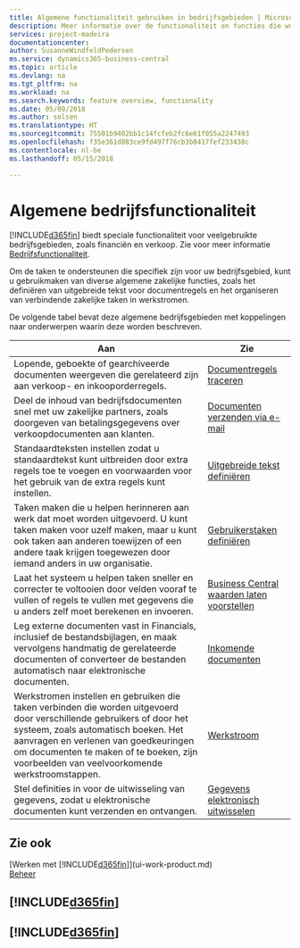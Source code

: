 ```yaml
---
title: Algemene functionaliteit gebruiken in bedrijfsgebieden | Microsoft Docs
description: Meer informatie over de functionaliteit en functies die worden gebruikt in bedrijfsgebieden in Business Central.
services: project-madeira
documentationcenter: 
author: SusanneWindfeldPedersen
ms.service: dynamics365-business-central
ms.topic: article
ms.devlang: na
ms.tgt_pltfrm: na
ms.workload: na
ms.search.keywords: feature overview, functionality
ms.date: 05/09/2018
ms.author: solsen
ms.translationtype: HT
ms.sourcegitcommit: 75501b9402bb1c14fcfeb2fc6e61f055a2247493
ms.openlocfilehash: f35e361d083ce9fd497f76cb3b8417fef233438c
ms.contentlocale: nl-be
ms.lasthandoff: 05/15/2018

---
```

# <a name="general-business-functionality"></a>Algemene bedrijfsfunctionaliteit
[!INCLUDE[d365fin](includes/d365fin_md.md)] biedt speciale functionaliteit voor veelgebruikte bedrijfsgebieden, zoals financiën en verkoop. Zie voor meer informatie [Bedrijfsfunctionaliteit](across-business-functionality.md).

Om de taken te ondersteunen die specifiek zijn voor uw bedrijfsgebied, kunt u gebruikmaken van diverse algemene zakelijke functies, zoals het definiëren van uitgebreide tekst voor documentregels en het organiseren van verbindende zakelijke taken in werkstromen.

De volgende tabel bevat deze algemene bedrijfsgebieden met koppelingen naar onderwerpen waarin deze worden beschreven.

| Aan | Zie |
| --- | --- |
|Lopende, geboekte of gearchiveerde documenten weergeven die gerelateerd zijn aan verkoop- en inkooporderregels.|[Documentregels traceren](across-how-to-track-document-lines.md)|
| Deel de inhoud van bedrijfsdocumenten snel met uw zakelijke partners, zoals doorgeven van betalingsgegevens over verkoopdocumenten aan klanten. |[Documenten verzenden via e-mail](ui-how-send-documents-email.md) |
| Standaardteksten instellen zodat u standaardtekst kunt uitbreiden door extra regels toe te voegen en voorwaarden voor het gebruik van de extra regels kunt instellen. |[Uitgebreide tekst definiëren](ui-how-define-ext-text.md) |
|Taken maken die u helpen herinneren aan werk dat moet worden uitgevoerd. U kunt taken maken voor uzelf maken, maar u kunt ook taken aan anderen toewijzen of een andere taak krijgen toegewezen door iemand anders in uw organisatie.|[Gebruikerstaken definiëren](across-user-tasks.md)|
|Laat het systeem u helpen taken sneller en correcter te voltooien door velden vooraf te vullen of regels te vullen met gegevens die u anders zelf moet berekenen en invoeren.|[Business Central waarden laten voorstellen](ui-let-system-suggest-values.md)|
|Leg externe documenten vast in Financials, inclusief de bestandsbijlagen, en maak vervolgens handmatig de gerelateerde documenten of converteer de bestanden automatisch naar elektronische documenten.|[Inkomende documenten](across-income-documents.md)|
|Werkstromen instellen en gebruiken die taken verbinden die worden uitgevoerd door verschillende gebruikers of door het systeem, zoals automatisch boeken. Het aanvragen en verlenen van goedkeuringen om documenten te maken of te boeken, zijn voorbeelden van veelvoorkomende werkstroomstappen.|[Werkstroom](across-workflow.md)|
| Stel definities in voor de uitwisseling van gegevens, zodat u elektronische documenten kunt verzenden en ontvangen. |[Gegevens elektronisch uitwisselen](across-data-exchange.md) |

## <a name="see-also"></a>Zie ook
[Werken met [!INCLUDE[d365fin](includes/d365fin_md.md)]](ui-work-product.md)  
[Beheer](admin-setup-and-administration.md)

## [!INCLUDE[d365fin](includes/free_trial_md.md)]  
## [!INCLUDE[d365fin](includes/training_link_md.md)]

